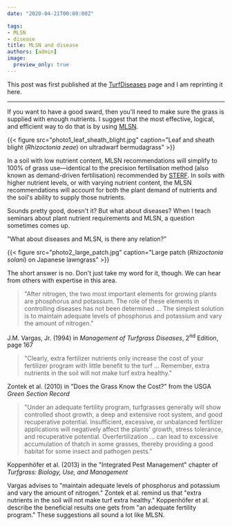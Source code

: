 ```yaml
---
date: "2020-04-21T00:00:00Z"

tags:
- MLSN
- disease
title: MLSN and disease
authors: [admin]
image:
  preview_only: true
---
```


This post was first published at the [TurfDiseases](http://turfdiseases.org/diseases-and-mlsn/) page and I am reprinting it here.

---

If you want to have a good sward, then you'll need to make sure the grass is supplied with enough nutrients. I suggest that the most effective, logical, and efficient way to do that is by using [MLSN](https://www.asianturfgrass.com/2018-02-03-new-mlsn-cheat-sheet/).

{{< figure src="photo1_leaf_sheath_blight.jpg" caption="Leaf and sheath blight (<i>Rhizoctonia zeae</i>) on ultradwarf bermudagrass" >}}

In a soil with low nutrient content, MLSN recommendations will simplify to 100% of grass use—identical to the precision fertilisation method (also known as demand-driven fertilisation) recommended by [STERF](http://www.sterf.org/sv/library/handbooks/fertilisation). In soils with higher nutrient levels, or with varying nutrient content, the MLSN recommendations will account for both the plant demand of nutrients and the soil's ability to supply those nutrients.

Sounds pretty good, doesn't it? But what about diseases? When I teach seminars about plant nutrient requirements and MLSN, a question sometimes comes up. 

"What about diseases and MLSN, is there any relation?"

{{< figure src="photo2_large_patch.jpg" caption="Large patch (<i>Rhizoctonia solani</i>) on Japanese lawngrass" >}}

The short answer is no. Don't just take my word for it, though. We can hear from others with expertise in this area.

> "After nitrogen, the two most important elements for growing plants are phosphorus and potassium. The role of these elements in controlling diseases has not been determined ... The simplest solution is to maintain adequate levels of phosphorus and potassium and vary the amount of nitrogen."

J.M. Vargas, Jr. (1994) in *Management of Turfgrass Diseases*, 2<sup>nd</sup> Edition, page 167

> "Clearly, extra fertilizer nutrients only increase the cost of your fertilizer program with little benefit to the turf ... Remember, extra nutrients in the soil will not make turf extra healthy."

Zontek et al. (2010) in "Does the Grass Know the Cost?" from the USGA *Green Section Record*

> "Under an adequate fertility program, turfgrasses generally will show controlled shoot growth, a deep and extensive root system, and good recuperative potential. Insufficient, excessive, or unbalanced fertilizer applications will negatively affect the plants' growth, stress tolerance, and recuperative potential. Overfertilization ... can lead to excessive accumulation of thatch in some grasses, thereby providing a good habitat for some insect and pathogen pests."

Koppenhöfer et al. (2013) in the "Integrated Pest Management" chapter of *Turfgrass: Biology, Use, and Management*

Vargas advises to "maintain adequate levels of phosphorus and potassium and vary the amount of nitrogen." Zontek et al. remind us that "extra nutrients in the soil will not make turf extra healthy." Koppenhöfer et al. describe the beneficial results one gets from "an adequate fertility program." These suggestions all sound a lot like MLSN. 
